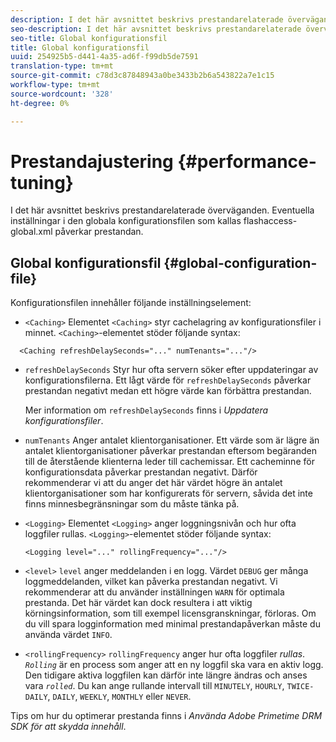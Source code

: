 ```yaml
---
description: I det här avsnittet beskrivs prestandarelaterade överväganden. Eventuella inställningar i den globala konfigurationsfilen som kallas flashaccess-global.xml påverkar prestandan.
seo-description: I det här avsnittet beskrivs prestandarelaterade överväganden. Eventuella inställningar i den globala konfigurationsfilen som kallas flashaccess-global.xml påverkar prestandan.
seo-title: Global konfigurationsfil
title: Global konfigurationsfil
uuid: 254925b5-d441-4a35-ad6f-f99db5de7591
translation-type: tm+mt
source-git-commit: c78d3c87848943a0be3433b2b6a543822a7e1c15
workflow-type: tm+mt
source-wordcount: '328'
ht-degree: 0%

---
```



# Prestandajustering {#performance-tuning}

I det här avsnittet beskrivs prestandarelaterade överväganden. Eventuella inställningar i den globala konfigurationsfilen som kallas flashaccess-global.xml påverkar prestandan.

## Global konfigurationsfil {#global-configuration-file}

Konfigurationsfilen innehåller följande inställningselement:

* `<Caching>` Elementet  `<Caching>` styr cachelagring av konfigurationsfiler i minnet. `<Caching>`-elementet stöder följande syntax:

```
  <Caching refreshDelaySeconds="..." numTenants="..."/>
```

* `refreshDelaySeconds` Styr hur ofta servern söker efter uppdateringar av konfigurationsfilerna. Ett lågt värde för `refreshDelaySeconds` påverkar prestandan negativt medan ett högre värde kan förbättra prestandan.

   Mer information om `refreshDelaySeconds` finns i *Uppdatera konfigurationsfiler*.

* `numTenants` Anger antalet klientorganisationer. Ett värde som är lägre än antalet klientorganisationer påverkar prestandan eftersom begäranden till de återstående klienterna leder till cachemissar. Ett cacheminne för konfigurationsdata påverkar prestandan negativt. Därför rekommenderar vi att du anger det här värdet högre än antalet klientorganisationer som har konfigurerats för servern, såvida det inte finns minnesbegränsningar som du måste tänka på.

* `<Logging>` Elementet  `<Logging>` anger loggningsnivån och hur ofta loggfiler rullas. `<Logging>`-elementet stöder följande syntax:

   ```
   <Logging level="..." rollingFrequency="..."/>
   ```

* `<level>`  `level` anger meddelanden i en logg. Värdet `DEBUG` ger många loggmeddelanden, vilket kan påverka prestandan negativt. Vi rekommenderar att du använder inställningen `WARN` för optimala prestanda. Det här värdet kan dock resultera i att viktig körningsinformation, som till exempel licensgranskningar, förloras. Om du vill spara logginformation med minimal prestandapåverkan måste du använda värdet `INFO`.

* `<rollingFrequency>`  `rollingFrequency` anger hur ofta loggfiler  *rullas*. *`Rolling`* är en process som anger att en ny loggfil ska vara en aktiv logg. Den tidigare aktiva loggfilen kan därför inte längre ändras och anses vara *`rolled`*. Du kan ange rullande intervall till `MINUTELY`, `HOURLY`, `TWICE-DAILY`, `DAILY`, `WEEKLY`, `MONTHLY` eller `NEVER`.

Tips om hur du optimerar prestanda finns i *Använda Adobe Primetime DRM SDK för att skydda innehåll*.